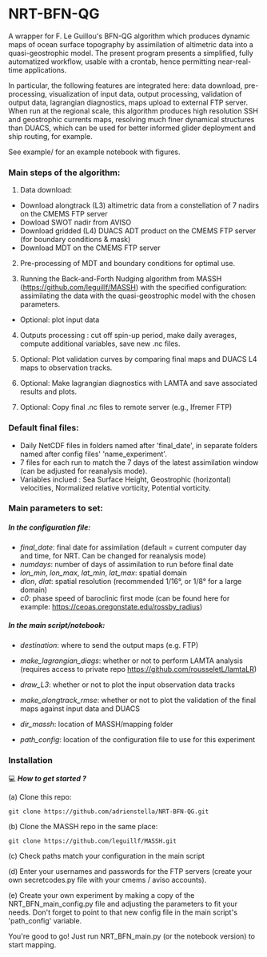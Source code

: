 # NRT-BFN-QG

A wrapper for F. Le Guillou's BFN-QG algorithm which produces dynamic maps of ocean surface topography by assimilation of altimetric data into a quasi-geostrophic model. The present program presents a simplified, fully automatized workflow, usable with a crontab, hence permitting near-real-time applications. 

In particular, the following features are integrated here: data download, pre-processing, visualization of input data, output processing, validation of output data, lagrangian diagnostics, maps upload to external FTP server. When run at the regional scale, this algorithm produces high resolution SSH and geostrophic currents maps, resolving much finer dynamical structures than DUACS, which can be used for better informed glider deployment and ship routing, for example.

See example/ for an example notebook with figures.

### Main steps of the algorithm: 
1) Data download:
- Download alongtrack (L3) altimetric data from a constellation of 7 nadirs on the CMEMS FTP server
- Dowload SWOT nadir from AVISO
- Download gridded (L4) DUACS ADT product on the CMEMS FTP server (for boundary conditions & mask)
- Download MDT on the CMEMS FTP server

2) Pre-processing of MDT and boundary conditions for optimal use. 

3) Running the Back-and-Forth Nudging algorithm from MASSH (https://github.com/leguillf/MASSH) with the specified configuration: assimilating the data with the quasi-geostrophic model with the chosen parameters.
- Optional: plot input data

4) Outputs processing : cut off spin-up period, make daily averages, compute additional variables, save new .nc files.

5) Optional: Plot validation curves by comparing final maps and DUACS L4 maps to observation tracks.

6) Optional: Make lagrangian diagnostics with LAMTA and save associated results and plots.

7) Optional: Copy final .nc files to remote server (e.g., Ifremer FTP)

### Default final files:
- Daily NetCDF files in folders named after 'final_date', in separate folders named after config files' 'name_experiment'.
- 7 files for each run to match the 7 days of the latest assimilation window (can be adjusted for reanalysis mode).
- Variables inclued : Sea Surface Height, Geostrophic (horizontal) velocities, Normalized relative vorticity, Potential vorticity.

### Main parameters to set: 

##### In the configuration file:
- *final_date*: final date for assimilation (default = current computer day and time, for NRT. Can be changed for reanalysis mode)
- *numdays*: number of days of assimilation to run before final date
- *lon_min*, *lon_max*, *lat_min*, *lat_max*: spatial domain
- *dlon*, *dlat*: spatial resolution (recommended 1/16°, or 1/8° for a large domain)
- *c0*: phase speed of baroclinic first mode (can be found here for example: https://ceoas.oregonstate.edu/rossby_radius)

##### In the main script/notebook:
- *destination*: where to send the output maps (e.g. FTP)
- *make_lagrangian_diags*: whether or not to perform LAMTA analysis (requires access to private repo https://github.com/rousseletL/lamtaLR)
- *draw_L3*: whether or not to plot the input observation data tracks
- *make_alongtrack_rmse*: whether or not to plot the validation of the final maps against input data and DUACS

- *dir_massh*: location of MASSH/mapping folder
- *path_config*: location of the configuration file to use for this experiment

### Installation
:computer: _**How to get started ?**_

(a) Clone this repo: 
```
git clone https://github.com/adrienstella/NRT-BFN-QG.git
```
(b) Clone the MASSH repo in the same place:
```
git clone https://github.com/leguillf/MASSH.git
```
(c) Check paths match your configuration in the main script

(d) Enter your usernames and passwords for the FTP servers (create your own secretcodes.py file with your cmems / aviso accounts).

(e) Create your own experiment by making a copy of the NRT_BFN_main_config.py file and adjusting the parameters to fit your needs. Don't forget to point to that new config file in the main script's 'path_config' variable.

You're good to go! Just run NRT_BFN_main.py (or the notebook version) to start mapping.